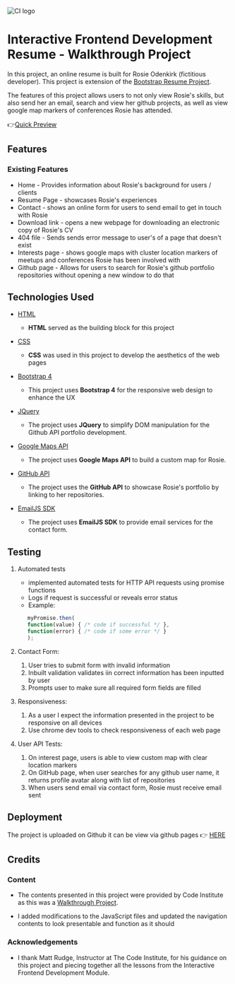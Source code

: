 ![CI logo](https://codeinstitute.s3.amazonaws.com/fullstack/ci_logo_small.png)

# Interactive Frontend Development Resume - Walkthrough Project

In this project, an online resume is built for Rosie Odenkirk (fictitious developer). This project is extension of the [Bootstrap Resume Project](https://github.com/kmadjei/MiniProjectWithBootstrap4). 

The features of this project allows users to not only view Rosie's skills, but also send her an email, search and view her github projects, as well as view google map markers  of conferences Rosie has attended.

👉[Quick Preview](https://kmadjei.github.io/LoveMaths-JS-WalkthrouhProject/)

## Features
 
### Existing Features
- Home - Provides information about Rosie's background for users / clients
- Resume Page - showcases Rosie's experiences
- Contact - shows an online form for users to send email to get in touch with Rosie
- Download link - opens a new webpage for downloading an electronic copy of Rosie's CV
- 404 file - Sends sends error message to user's of a page that doesn't exist
- Interests page - shows google maps with  cluster location markers of meetups and conferences Rosie has been involved with
- Github page - Allows for users to search for Rosie's github portfolio repositories without opening a new window to do that

## Technologies Used

- [HTML](https://www.w3schools.com/html/default.asp)
    - **HTML** served as the building block for this project

- [CSS](https://www.w3schools.com/css/default.asp)
    - **CSS** was used in this project to develop the aesthetics of the web pages

- [Bootstrap 4](https://getbootstrap.com/docs/4.6/getting-started/introduction/)
     - This project uses **Bootstrap 4** for the responsive web design to enhance the UX

- [JQuery](https://jquery.com)
    - The project uses **JQuery** to simplify DOM manipulation for the Github API portfolio development.

- [Google Maps API](https://developers.google.com/maps/gmp-get-started#quickstart)
    - The project uses **Google Maps API** to build a custom map for Rosie.
  
- [GitHub API](https://docs.github.com/en/rest)
    - The project uses the **GitHub API** to showcase Rosie's portfolio by linking to her repositories.

- [EmailJS SDK](https://www.emailjs.com/docs/)
    - The project uses **EmailJS SDK** to provide email services for the contact form.

## Testing

1. Automated tests
     - implemented automated tests for HTTP API requests using promise functions
     -  Logs if request is successful or reveals error status 
     - Example:
     ```js
        myPromise.then(
        function(value) { /* code if successful */ },
        function(error) { /* code if some error */ }
        );
     ```

2. Contact Form:
    1. User tries to submit form with invalid information
    2. Inbuilt validation validates iin correct information has been inputted by user
    3. Prompts user to make sure all required form fields are filled

3. Responsiveness:
    1. As a user I expect the information presented in the project to be responsive on all devices
    2. Use chrome dev tools to check responsiveness of each web page  

4. User API Tests:
    1. On interest page, users is able to view custom map with clear location markers
    2. On GitHub page, when user searches for any github user name, it returns profile avatar along with list of repositories
    3. When users send email via contact form, Rosie must receive email sent

## Deployment

The project is uploaded on Github it can be view via github pages 👉 [HERE](https://kmadjei.github.io/InteractiveFrontendDevelopment-Resume/)


## Credits

### Content
- The contents presented in this project were provided by Code Institute as this was a [Walkthrough Project](https://github.com/Code-Institute-Solutions/GoogleMaps/tree/master/01-adding_the_map_element).

-  I added modifications to the JavaScript files and updated the navigation contents to look presentable and function as it should

### Acknowledgements

- I thank Matt Rudge, Instructor at The Code Institute, for his guidance on this project and piecing together all the lessons from the Interactive Frontend Development Module.

